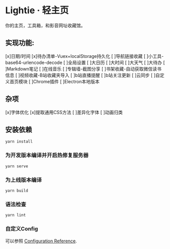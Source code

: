 # Lightie · 轻主页

你的主页，工具箱，和影音网址收藏馆。

## 实现功能:
[x]日期/时间
[x]待办清单-Vuex+localStorage持久化
[ ]导航链接收藏
[ ]小工具-base64-urlencode-decode
[ ]全局设置
[ ]大日历
[ ]大时间
[ ]大天气
[ ]大待办
[ ]Markdown笔记
[ ]在线音乐
[ ]专辑墙-截图分享
[ ]书架收藏-自动获取微信读书信息
[ ]视频收藏-B站收藏夹导入
[ ]b站直播提醒
[ ]b站关注更新
[ ]云同步
[ ]自定义首页模块
[ ]Chrome插件
[ ]Electron本地版本
## 杂项
[x]字体优化
[x]提取通用CSS方法
[ ]差异化字体
[ ]动画归类
## 安装依赖
```
yarn install
```

### 为开发版本编译并开启热修复服务器
```
yarn serve
```

### 为上线版本编译
```
yarn build
```

### 语法检查
```
yarn lint
```

### 自定义Config
可以参照 [Configuration Reference](https://cli.vuejs.org/config/).
